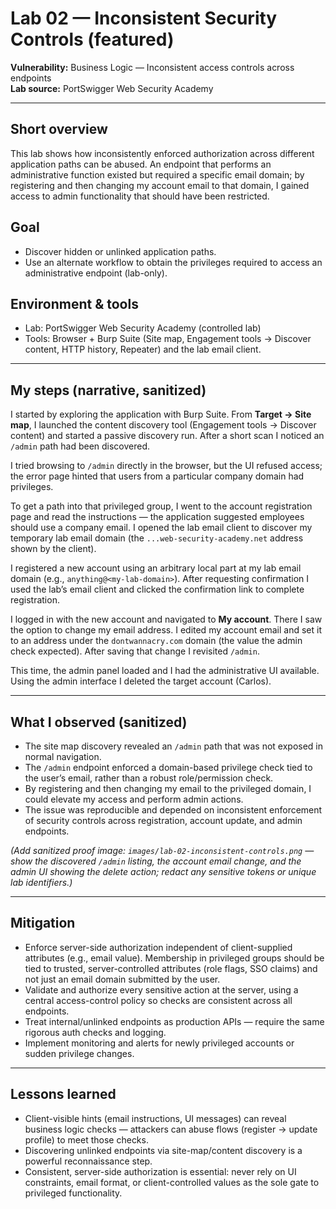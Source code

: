 # Lab 02 — Inconsistent Security Controls (featured)

**Vulnerability:** Business Logic — Inconsistent access controls across endpoints  
**Lab source:** PortSwigger Web Security Academy  

---

## Short overview
This lab shows how inconsistently enforced authorization across different application paths can be abused. An endpoint that performs an administrative function existed but required a specific email domain; by registering and then changing my account email to that domain, I gained access to admin functionality that should have been restricted.

## Goal
- Discover hidden or unlinked application paths.  
- Use an alternate workflow to obtain the privileges required to access an administrative endpoint (lab-only).

## Environment & tools
- Lab: PortSwigger Web Security Academy (controlled lab)  
- Tools: Browser + Burp Suite (Site map, Engagement tools → Discover content, HTTP history, Repeater) and the lab email client.

---

## My steps (narrative, sanitized)

I started by exploring the application with Burp Suite. From **Target → Site map**, I launched the content discovery tool (Engagement tools → Discover content) and started a passive discovery run. After a short scan I noticed an `/admin` path had been discovered.

I tried browsing to `/admin` directly in the browser, but the UI refused access; the error page hinted that users from a particular company domain had privileges.

To get a path into that privileged group, I went to the account registration page and read the instructions — the application suggested employees should use a company email. I opened the lab email client to discover my temporary lab email domain (the `...web-security-academy.net` address shown by the client).

I registered a new account using an arbitrary local part at my lab email domain (e.g., `anything@<my-lab-domain>`). After requesting confirmation I used the lab’s email client and clicked the confirmation link to complete registration.

I logged in with the new account and navigated to **My account**. There I saw the option to change my email address. I edited my account email and set it to an address under the `dontwannacry.com` domain (the value the admin check expected). After saving that change I revisited `/admin`.

This time, the admin panel loaded and I had the administrative UI available. Using the admin interface I deleted the target account (Carlos).

---

## What I observed (sanitized)
- The site map discovery revealed an `/admin` path that was not exposed in normal navigation.  
- The `/admin` endpoint enforced a domain-based privilege check tied to the user’s email, rather than a robust role/permission check.  
- By registering and then changing my email to the privileged domain, I could elevate my access and perform admin actions.  
- The issue was reproducible and depended on inconsistent enforcement of security controls across registration, account update, and admin endpoints.

*(Add sanitized proof image: `images/lab-02-inconsistent-controls.png` — show the discovered `/admin` listing, the account email change, and the admin UI showing the delete action; redact any sensitive tokens or unique lab identifiers.)*

---

## Mitigation
- Enforce server-side authorization independent of client-supplied attributes (e.g., email value). Membership in privileged groups should be tied to trusted, server-controlled attributes (role flags, SSO claims) and not just an email domain submitted by the user.  
- Validate and authorize every sensitive action at the server, using a central access-control policy so checks are consistent across all endpoints.  
- Treat internal/unlinked endpoints as production APIs — require the same rigorous auth checks and logging.  
- Implement monitoring and alerts for newly privileged accounts or sudden privilege changes.

---

## Lessons learned
- Client-visible hints (email instructions, UI messages) can reveal business logic checks — attackers can abuse flows (register → update profile) to meet those checks.  
- Discovering unlinked endpoints via site-map/content discovery is a powerful reconnaissance step.  
- Consistent, server-side authorization is essential: never rely on UI constraints, email format, or client-controlled values as the sole gate to privileged functionality.

